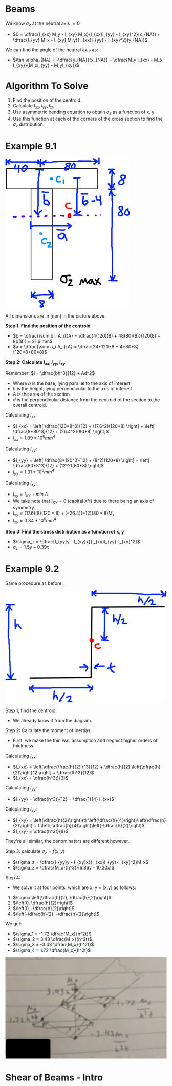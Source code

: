 # Beams

We know $\sigma_z$ at the neutral axis $=0$
- $0 = \dfrac{I_{xx} M_y - I_{xy} M_x}{I_{xx}I_{yy} - I_{xy}^2}(x_{NA}) + \dfrac{I_{yy} M_x - I_{xy} M_y}{I_{xx}I_{yy} - I_{xy}^2}(y_{NA})$

We can find the angle of the neutral axis as:
- $\tan \alpha_{NA} = -\dfrac{y_{NA}}{x_{NA}} = \dfrac{M_y I_{xx} - M_x I_{xy}}{M_xI_{yy} - M_yI_{xy}}$

# Algorithm To Solve

1. Find the position of the centroid
2. Calculate $I_{xx}, I_{yy}, I_{xy}$
3. Use asymmetric bending equation to obtain $\sigma_z$ as a function of x, y
4. Use this function at each of the corners of the cross section to find the $\sigma_z$ distribution.

# Example 9.1

![](L09-1.png)

All dimensions are in  [mm] in the picture above.

**Step 1: Find the position of the centroid**
- $b = \dfrac{\sum b_i A_i}{A} = \dfrac{4(120)(8) + 48(80)(8)}{120(8) + 80(8)} = 21.6 mm$
- $a = \dfrac{\sum a_i A_i}{A} = \dfrac{24*120*8 + 4*80*8}{120*8+80*8}$

**Step 2: Calculate $I_{xx}, I_{yy}, I_{xy}$**

Remember: $I = \dfrac{bh^3}{12} + Ad^2$
- Where $b$ is the base, lying parallel to the axis of interest
- $h$ is the height, lying perpendicular to the axis of interest
- $A$ is the area of the section
- $d$ is the perpendicular distance from the centroid of the section to the overall centroid.

Calculating $I_{xx}$:
- $I_{xx} = \left[  \dfrac{120*8^3}{12} + (17.6^2)(120*8) \right] + \left[ \dfrac{8*80^3}{12} + (26.4^2)(80*8) \right]$
- $I_{xx} = 1.09*10^6 mm^4$

Calculating $I_{yy}$:
- $I_{yy} = \left[  \dfrac{8*120^3}{12} + (8^2)(120*8) \right] + \left[ \dfrac{80*8^3}{12} + (12^2)(80*8) \right]$
- $I_{yy} = 1.31*10^6 mm^4$

Calculating $I_{xy}$:
- $I_{xy} = I_{XY} + min\ A$
- We take note that $I_{XY} = 0$ (capital XY) due to there being an axis of symmetry 
- $I_{xy} = (17.6)(8)(120*8) + (-26.4)(-12)(80*8)M_x$
- $I_{xy} = 0.34 * 10^6 mm^4$

**Step 3: Find the stress distribution as a function of x, y**
- $\sigma_z = \dfrac{I_{yy}y - I_{xy}x}{I_{xx}I_{yy}-I_{xy}^2}$
- $\sigma_z = 1.5y - 0.39x$

# Example 9.2

Same procedure as before.

![](L09-2.png)

Step 1, find the centroid.
- We already know it from the diagram.

Step 2: Calculate the moment of inertias.
- First, we make the thin wall assumption and neglect higher orders of thickness.

Calculating $I_{xx}$:
- $I_{xx} = \left[\dfrac{\frac{h}{2} t^3}{12} + \dfrac{h}{2} \left(\dfrac{h}{2}\right)^2 \right] + \dfrac{th^3}{12}$
- $I_{xx} = \dfrac{h^3t}{3}$

Calculating $I_{yy}$:
- $I_{yy} = \dfrac{h^3t}{12} = \dfrac{1}{4} I_{xx}$

Calculating $I_{xy}$:
- $I_{xy} = \left(\dfrac{h}{2}\right)(t) \left(\dfrac{h}{4}\right)\left(\dfrac{h}{2}\right) + t \left(-\dfrac{h}{4}\right)\left(-\dfrac{h}{2}\right)$
- $I_{xy} = \dfrac{h^3t}{8}$

They're all similar, the denominators are different however.

Step 3: calculate $\sigma_z = f(x,y)$
- $\sigma_z = \dfrac{I_{yy}y - I_{xy}x}{I_{xx}I_{yy}-I_{xy}^2}M_x$
- $\sigma_z = \dfrac{M_x}{h^3t}(6.86y - 10.30x)$

Step 4:
- We solve it at four points, which are x, y = [x,y] as follows:

1. $\sigma \left[\dfrac{h}{2}, \dfrac{h}{2}\right]$
2. $\left[0, \dfrac{h}{2}\right]$
3. $\left[0, -\dfrac{h}{2}\right]$
4. $\left[-\dfrac{h}{2}, -\dfrac{h}{2}\right]$

We get:
- $\sigma_1 = -1.72 \dfrac{M_x}{h^2t}$
- $\sigma_2 = 3.43 \dfrac{M_x}{h^2t}$
- $\sigma_3 = -3.43 \dfrac{M_x}{h^2t}$
- $\sigma_4 = 1.72 \dfrac{M_x}{h^2t}$

![Alt text](image.png)

# Shear of Beams - Intro

